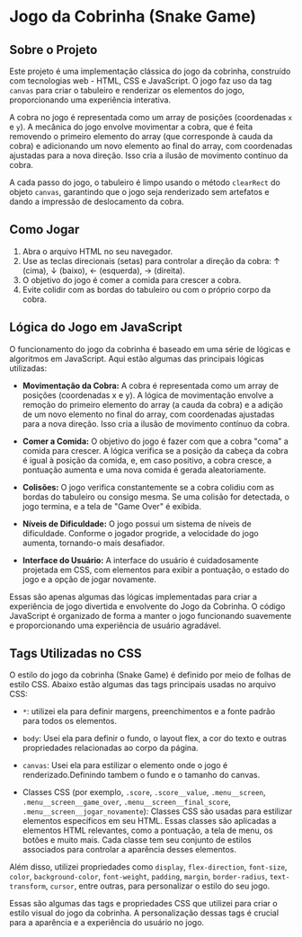 # Jogo da Cobrinha (Snake Game)

## Sobre o Projeto

Este projeto é uma implementação clássica do jogo da cobrinha, construído com tecnologias web - HTML, CSS e JavaScript. O jogo faz uso da tag `canvas` para criar o tabuleiro e renderizar os elementos do jogo, proporcionando uma experiência interativa.

A cobra no jogo é representada como um array de posições (coordenadas `x` e `y`). A mecânica do jogo envolve movimentar a cobra, que é feita removendo o primeiro elemento do array (que corresponde à cauda da cobra) e adicionando um novo elemento ao final do array, com coordenadas ajustadas para a nova direção. Isso cria a ilusão de movimento contínuo da cobra.

A cada passo do jogo, o tabuleiro é limpo usando o método `clearRect` do objeto `canvas`, garantindo que o jogo seja renderizado sem artefatos e dando a impressão de deslocamento da cobra.

## Como Jogar

1. Abra o arquivo HTML no seu navegador.
2. Use as teclas direcionais (setas) para controlar a direção da cobra: ↑ (cima), ↓ (baixo), ← (esquerda), → (direita). 
3. O objetivo do jogo é comer a comida para crescer a cobra.
4. Evite colidir com as bordas do tabuleiro ou com o próprio corpo da cobra.

## Lógica do Jogo em JavaScript

O funcionamento do jogo da cobrinha é baseado em uma série de lógicas e algoritmos em JavaScript. Aqui estão algumas das principais lógicas utilizadas:

- **Movimentação da Cobra:** A cobra é representada como um array de posições (coordenadas x e y). A lógica de movimentação envolve a remoção do primeiro elemento do array (a cauda da cobra) e a adição de um novo elemento no final do array, com coordenadas ajustadas para a nova direção. Isso cria a ilusão de movimento contínuo da cobra.

- **Comer a Comida:** O objetivo do jogo é fazer com que a cobra "coma" a comida para crescer. A lógica verifica se a posição da cabeça da cobra é igual à posição da comida, e, em caso positivo, a cobra cresce, a pontuação aumenta e uma nova comida é gerada aleatoriamente.

- **Colisões:** O jogo verifica constantemente se a cobra colidiu com as bordas do tabuleiro ou consigo mesma. Se uma colisão for detectada, o jogo termina, e a tela de "Game Over" é exibida.

- **Níveis de Dificuldade:** O jogo possui um sistema de níveis de dificuldade. Conforme o jogador progride, a velocidade do jogo aumenta, tornando-o mais desafiador.

- **Interface do Usuário:** A interface do usuário é cuidadosamente projetada em CSS, com elementos para exibir a pontuação, o estado do jogo e a opção de jogar novamente.

Essas são apenas algumas das lógicas implementadas para criar a experiência de jogo divertida e envolvente do Jogo da Cobrinha. O código JavaScript é organizado de forma a manter o jogo funcionando suavemente e proporcionando uma experiência de usuário agradável.

## Tags Utilizadas no CSS

O estilo do jogo da cobrinha (Snake Game) é definido por meio de folhas de estilo CSS. Abaixo estão algumas das tags principais usadas no arquivo CSS:

- `*`: utilizei ela para definir margens, preenchimentos e a fonte padrão para todos os elementos.

- `body`: Usei ela para definir o fundo, o layout flex, a cor do texto e outras propriedades relacionadas ao corpo da página.

- `canvas`: Usei ela para estilizar o elemento onde o jogo é renderizado.Definindo tambem o fundo e o tamanho do canvas.

- Classes CSS (por exemplo, `.score`, `.score__value`, `.menu__screen`, `.menu__screen__game_over`, `.menu__screen__final_score`, `.menu__screen__jogar_novamente`): Classes CSS são usadas para estilizar elementos específicos em seu HTML. Essas classes são aplicadas a elementos HTML relevantes, como a pontuação, a tela de menu, os botões e muito mais. Cada classe tem seu conjunto de estilos associados para controlar a aparência desses elementos.

Além disso, utilizei propriedades como `display`, `flex-direction`, `font-size`, `color`, `background-color`, `font-weight`, `padding`, `margin`, `border-radius`, `text-transform`, `cursor`, entre outras, para personalizar o estilo do seu jogo.

Essas são algumas das tags e propriedades CSS que utilizei para criar o estilo visual do jogo da cobrinha. A personalização dessas tags é crucial para a aparência e a experiência do usuário no jogo.


